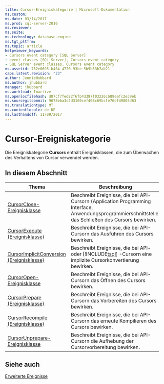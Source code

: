 ```yaml
---
title: Cursor-Ereigniskategorie | Microsoft-Dokumentation
ms.custom: 
ms.date: 03/14/2017
ms.prod: sql-server-2016
ms.reviewer: 
ms.suite: 
ms.technology: database-engine
ms.tgt_pltfrm: 
ms.topic: article
helpviewer_keywords:
- Cursors event category [SQL Server]
- event classes [SQL Server], Cursors event category
- SQL Server event classes, Cursors event category
ms.assetid: 752e0695-b464-4720-93be-5b9b53b7ab21
caps.latest.revision: "23"
author: JennieHubbard
ms.author: jhubbard
manager: jhubbard
ms.workload: Inactive
ms.openlocfilehash: d87cf7fed22f6fb4d387f03226c689eafc2e39eb
ms.sourcegitcommit: 9678eba3c2d3100cef408c69bcfe76df49803d63
ms.translationtype: MT
ms.contentlocale: de-DE
ms.lasthandoff: 11/09/2017
---
```

# <a name="cursors-event-category"></a>Cursor-Ereigniskategorie
  Die Ereigniskategorie **Cursors** enthält Ereignisklassen, die zum Überwachen des Verhaltens von Cursor verwendet werden.  
  
## <a name="in-this-section"></a>In diesem Abschnitt  
  
|Thema|Beschreibung|  
|-----------|-----------------|  
|[CursorClose-Ereignisklasse](../../relational-databases/event-classes/cursorclose-event-class.md)|Beschreibt Ereignisse, die bei API-Cursorn (Application Programming Interface, Anwendungsprogrammierschnittstelle) das Schließen des Cursors bewirken.|  
|[CursorExecute (Ereignisklasse)](../../relational-databases/event-classes/cursorexecute-event-class.md)|Beschreibt Ereignisse, die bei API-Cursorn das Ausführen des Cursors bewirken.|  
|[CursorImplicitConversion (Ereignisklasse)](../../relational-databases/event-classes/cursorimplicitconversion-event-class.md)|Beschreibt Ereignisse, die bei API- oder [!INCLUDE[tsql](../../includes/tsql-md.md)] -Cursorn eine implizite Cursorkonvertierung bewirken.|  
|[CursorOpen-Ereignisklasse](../../relational-databases/event-classes/cursoropen-event-class.md)|Beschreibt Ereignisse, die bei API-Cursorn das Öffnen des Cursors bewirken.|  
|[CursorPrepare (Ereignisklasse)](../../relational-databases/event-classes/cursorprepare-event-class.md)|Beschreibt Ereignisse, die bei API-Cursorn das Vorbereiten des Cursors bewirken.|  
|[CursorRecompile (Ereignisklasse)](../../relational-databases/event-classes/cursorrecompile-event-class.md)|Beschreibt Ereignisse, die bei API-Cursorn das erneute Kompilieren des Cursors bewirken.|  
|[CursorUnprepare-Ereignisklasse](../../relational-databases/event-classes/cursorunprepare-event-class.md)|Beschreibt Ereignisse, die bei API-Cursorn die Aufhebung der Cursorvorbereitung bewirken.|  
  
## <a name="see-also"></a>Siehe auch  
 [Erweiterte Ereignisse](../../relational-databases/extended-events/extended-events.md)  
  
  
